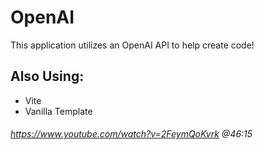 # OpenAI
This application utilizes an OpenAI API to help create code!
## Also Using:
- Vite
- Vanilla Template


###### https://www.youtube.com/watch?v=2FeymQoKvrk @46:15
